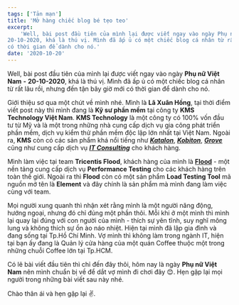 ```yaml
---
tags: ['Tản mạn']
title: 'Mở hàng chiếc blog bé tẹo teo'
excerpt:
    'Well, bài post đầu tiên của mình lại được viết ngay vào ngày Phụ nữ Việt Nam -
20-10-2020, khá là thú vị. Mình đã ấp ủ có một chiếc blog cá nhân từ rất lâu rồi, nhưng đến tận bây giờ mới
có thời gian để dành cho nó.'
date: '2020-10-20'
---
```


Well, bài post đầu tiên của mình lại được viết ngay vào ngày **Phụ nữ Việt Nam**
**-** **20-10-2020**, khá là thú vị. Mình đã ấp ủ có một chiếc blog cá nhân từ
rất lâu rồi, nhưng đến tận bây giờ mới có thời gian để dành cho nó.

Giới thiệu sơ qua một chút về mình nhé. Mình là **Lã Xuân Hồng**, tại thời điểm
viết post này thì mình đang là **Kỹ sư phần mềm** tại công ty **KMS Technology
Việt Nam**. **KMS Technology** là một công ty có 100% vốn đầu tư từ Mỹ và là một
trong những nhà cung cấp dịch vụ gia công phát triển phần mềm, dịch vụ kiểm thử
phần mềm độc lập lớn nhất tại Việt Nam. Ngoài ra, **KMS** còn có các sản phẩm
khá nổi tiếng như **_[Katalon](https://www.katalon.com/)_**,
**_[Kobiton](https://kobiton.com/)_**, **_[Grove](https://www.grovehr.com/)_**
cũng như cung cấp dịch vụ **_[IT Consulting](https://kms-solutions.asia/)_** cho
khách hàng.

Mình làm việc tại team **Tricentis Flood**, khách hàng của mình là
**[Flood](https://flood.io)** - một nền tảng cung cấp dịch vụ **Performance
Testing** cho các khách hàng trên toàn thế giới. Ngoài ra thì **Flood** còn có
một sản phẩm **Load Testing Tool** mã nguồn mở tên là **Element** và đây chính
là sản phẩm mà mình đang làm việc cùng với team.

Mọi người xung quanh thì nhận xét rằng mình là một người năng động, hướng ngoại,
nhưng đó chỉ đúng một phần thôi. Mỗi khi ở một mình thì mình lại quay lại đúng
với con người của mình - thích sự yên tĩnh, suy nghĩ mông lung và không thích sự
ồn ào náo nhiệt. Hiện tại mình đã lập gia đình và đang sống tại Tp.Hồ Chí Minh.
Vợ mình thì không làm trong ngành IT, hiện tại bạn ấy đang là Quản lý cửa hàng
của một quán Coffee thuộc một trong những chuỗi Coffee lớn tại Tp.HCM.

Có lẽ bài viết đầu tiên thì chỉ đến đây thôi, hôm nay là ngày **Phụ nữ Việt
Nam** nên mình chuẩn bị về để dắt vợ mình đi chơi đây 😊. Hẹn gặp lại mọi người
trong những bài viết sau này nhé.

<p class='text-align-right'>Chào thân ái và hẹn gặp lại ✌️.</p>
